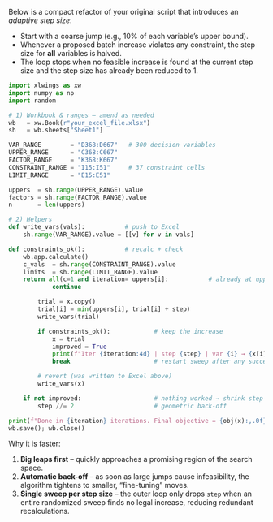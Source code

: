 Below is a compact refactor of your original script that introduces an *adaptive step size*:

-  Start with a coarse jump (e.g., 10% of each variable’s upper bound).  
-  Whenever a proposed batch increase violates any constraint, the step size for **all** variables is halved.  
-  The loop stops when no feasible increase is found at the current step size and the step size has already been reduced to 1.

```python
import xlwings as xw
import numpy as np
import random

# 1) Workbook & ranges ― amend as needed
wb   = xw.Book(r"your_excel_file.xlsx")
sh   = wb.sheets["Sheet1"]

VAR_RANGE        = "D368:D667"   # 300 decision variables
UPPER_RANGE      = "C368:C667"
FACTOR_RANGE     = "K368:K667"
CONSTRAINT_RANGE = "I15:I51"     # 37 constraint cells
LIMIT_RANGE      = "E15:E51"

uppers  = sh.range(UPPER_RANGE).value
factors = sh.range(FACTOR_RANGE).value
n       = len(uppers)

# 2) Helpers
def write_vars(vals):           # push to Excel
    sh.range(VAR_RANGE).value = [[v] for v in vals]

def constraints_ok():           # recalc + check
    wb.app.calculate()
    c_vals  = sh.range(CONSTRAINT_RANGE).value
    limits  = sh.range(LIMIT_RANGE).value
    return all(c=1 and iteration= uppers[i]:           # already at upper bound
            continue

        trial = x.copy()
        trial[i] = min(uppers[i], trial[i] + step)
        write_vars(trial)

        if constraints_ok():            # keep the increase
            x = trial
            improved = True
            print(f"Iter {iteration:4d} | step {step} | var {i} → {x[i]} | Obj {obj(x):,.0f}")
            break                       # restart sweep after any success

        # revert (was written to Excel above)
        write_vars(x)

    if not improved:                    # nothing worked → shrink step
        step //= 2                      # geometric back-off

print(f"Done in {iteration} iterations. Final objective = {obj(x):,.0f}")
wb.save(); wb.close()
```

Why it is faster:

1. **Big leaps first** – quickly approaches a promising region of the search space.  
2. **Automatic back-off** – as soon as large jumps cause infeasibility, the algorithm tightens to smaller, “fine-tuning” moves.  
3. **Single sweep per step size** – the outer loop only drops `step` when an entire randomized sweep finds no legal increase, reducing redundant recalculations.
